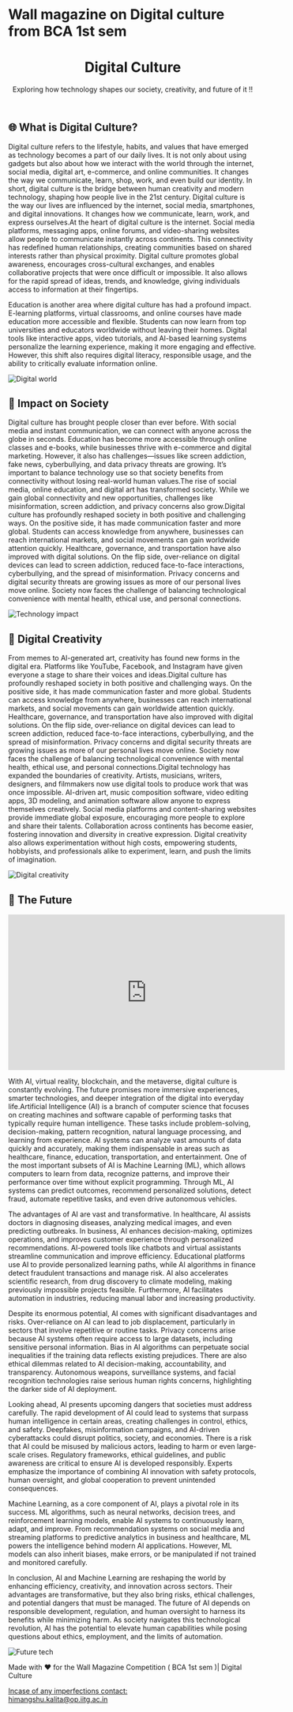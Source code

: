 # Wall magazine on Digital culture from BCA 1st sem
<!DOCTYPE html><html lang="en">
<head>
  <meta charset="UTF-8" />
<body>
  <header>
    <h1>Digital Culture</h1>
    <p>Exploring how technology shapes our society, creativity, and future of it !!</p>
  </header>  <section>
    <h2>🌐 What is Digital Culture?</h2>
    <p>
     Digital culture refers to the lifestyle, habits, and values that have emerged as technology becomes a part of our daily lives. It is not only about using gadgets but also about how we interact with the world through the internet, social media, digital art, e-commerce, and online communities. It changes the way we communicate, learn, shop, work, and even build our identity. In short, digital culture is the bridge between human creativity and modern technology, shaping how people live in the 21st century. Digital culture is the way our lives are influenced by the internet, social media, smartphones,
      and digital innovations. It changes how we communicate, learn, work, and express ourselves.At the heart of digital culture is the internet. Social media platforms, messaging apps, online forums, and video-sharing websites allow people to communicate instantly across continents. This connectivity has redefined human relationships, creating communities based on shared interests rather than physical proximity. Digital culture promotes global awareness, encourages cross-cultural exchanges, and enables collaborative projects that were once difficult or impossible. It also allows for the rapid spread of ideas, trends, and knowledge, giving individuals access to information at their fingertips.

Education is another area where digital culture has had a profound impact. E-learning platforms, virtual classrooms, and online courses have made education more accessible and flexible. Students can now learn from top universities and educators worldwide without leaving their homes. Digital tools like interactive apps, video tutorials, and AI-based learning systems personalize the learning experience, making it more engaging and effective. However, this shift also requires digital literacy, responsible usage, and the ability to critically evaluate information online.
    </p>
    <img src="https://images.unsplash.com/photo-1518770660439-4636190af475" alt="Digital world" />
  </section>  <section>
    <h2>📱 Impact on Society</h2>
    <p>
    Digital culture has brought people closer than ever before. With social media and instant communication, we can connect with anyone across the globe in seconds. Education has become more accessible through online classes and e-books, while businesses thrive with e-commerce and digital marketing. However, it also has challenges—issues like screen addiction, fake news, cyberbullying, and data privacy threats are growing. It’s important to balance technology use so that society benefits from connectivity without losing real-world human values.The rise of social media, online education, and digital art has transformed society. While we gain
      global connectivity and new opportunities, challenges like misinformation, screen addiction, and privacy
      concerns also grow.Digital culture has profoundly reshaped society in both positive and challenging ways. On the positive side, it has made communication faster and more global. Students can access knowledge from anywhere, businesses can reach international markets, and social movements can gain worldwide attention quickly. Healthcare, governance, and transportation have also improved with digital solutions. On the flip side, over-reliance on digital devices can lead to screen addiction, reduced face-to-face interactions, cyberbullying, and the spread of misinformation. Privacy concerns and digital security threats are growing issues as more of our personal lives move online. Society now faces the challenge of balancing technological convenience with mental health, ethical use, and personal connections.
    </p>
    <img src="https://images.unsplash.com/photo-1498050108023-c5249f4df085" alt="Technology impact" />
  </section>  <section>
    <h2>🎨 Digital Creativity</h2>
    <p>
      From memes to AI-generated art, creativity has found new forms in the digital era. Platforms like YouTube,
      Facebook, and Instagram have given everyone a stage to share their voices and ideas.Digital culture has profoundly reshaped society in both positive and challenging ways. On the positive side, it has made communication faster and more global. Students can access knowledge from anywhere, businesses can reach international markets, and social movements can gain worldwide attention quickly. Healthcare, governance, and transportation have also improved with digital solutions. On the flip side, over-reliance on digital devices can lead to screen addiction, reduced face-to-face interactions, cyberbullying, and the spread of misinformation. Privacy concerns and digital security threats are growing issues as more of our personal lives move online. Society now faces the challenge of balancing technological convenience with mental health, ethical use, and personal connections.Digital technology has expanded the boundaries of creativity. Artists, musicians, writers, designers, and filmmakers now use digital tools to produce work that was once impossible. AI-driven art, music composition software, video editing apps, 3D modeling, and animation software allow anyone to express themselves creatively. Social media platforms and content-sharing websites provide immediate global exposure, encouraging more people to explore and share their talents. Collaboration across continents has become easier, fostering innovation and diversity in creative expression. Digital creativity also allows experimentation without high costs, empowering students, hobbyists, and professionals alike to experiment, learn, and push the limits of imagination.
    </p>
    <img src="https://images.unsplash.com/photo-1504384308090-c894fdcc538d" alt="Digital creativity" />
  </section>  <section>
    <h2>🚀 The Future</h2>
 <iframe width="560" height="315" 
    src="https://www.youtube.com/embed/Fucnd9D35dg?autoplay=1&mute=1" 
    title="YouTube video player" 
    frameborder="0" 
    allow="accelerometer; autoplay; clipboard-write; encrypted-media; gyroscope; picture-in-picture" 
    allowfullscreen>
</iframe> 
  <p>
      With AI, virtual reality, blockchain, and the metaverse, digital culture is constantly evolving.
      The future promises more immersive experiences, smarter technologies, and deeper integration of the
      digital into everyday life.Artificial Intelligence (AI) is a branch of computer science that focuses on creating machines and software capable of performing tasks that typically require human intelligence. These tasks include problem-solving, decision-making, pattern recognition, natural language processing, and learning from experience. AI systems can analyze vast amounts of data quickly and accurately, making them indispensable in areas such as healthcare, finance, education, transportation, and entertainment. One of the most important subsets of AI is Machine Learning (ML), which allows computers to learn from data, recognize patterns, and improve their performance over time without explicit programming. Through ML, AI systems can predict outcomes, recommend personalized solutions, detect fraud, automate repetitive tasks, and even drive autonomous vehicles.

The advantages of AI are vast and transformative. In healthcare, AI assists doctors in diagnosing diseases, analyzing medical images, and even predicting outbreaks. In business, AI enhances decision-making, optimizes operations, and improves customer experience through personalized recommendations. AI-powered tools like chatbots and virtual assistants streamline communication and improve efficiency. Educational platforms use AI to provide personalized learning paths, while AI algorithms in finance detect fraudulent transactions and manage risk. AI also accelerates scientific research, from drug discovery to climate modeling, making previously impossible projects feasible. Furthermore, AI facilitates automation in industries, reducing manual labor and increasing productivity.

Despite its enormous potential, AI comes with significant disadvantages and risks. Over-reliance on AI can lead to job displacement, particularly in sectors that involve repetitive or routine tasks. Privacy concerns arise because AI systems often require access to large datasets, including sensitive personal information. Bias in AI algorithms can perpetuate social inequalities if the training data reflects existing prejudices. There are also ethical dilemmas related to AI decision-making, accountability, and transparency. Autonomous weapons, surveillance systems, and facial recognition technologies raise serious human rights concerns, highlighting the darker side of AI deployment.

Looking ahead, AI presents upcoming dangers that societies must address carefully. The rapid development of AI could lead to systems that surpass human intelligence in certain areas, creating challenges in control, ethics, and safety. Deepfakes, misinformation campaigns, and AI-driven cyberattacks could disrupt politics, society, and economies. There is a risk that AI could be misused by malicious actors, leading to harm or even large-scale crises. Regulatory frameworks, ethical guidelines, and public awareness are critical to ensure AI is developed responsibly. Experts emphasize the importance of combining AI innovation with safety protocols, human oversight, and global cooperation to prevent unintended consequences.

Machine Learning, as a core component of AI, plays a pivotal role in its success. ML algorithms, such as neural networks, decision trees, and reinforcement learning models, enable AI systems to continuously learn, adapt, and improve. From recommendation systems on social media and streaming platforms to predictive analytics in business and healthcare, ML powers the intelligence behind modern AI applications. However, ML models can also inherit biases, make errors, or be manipulated if not trained and monitored carefully.

In conclusion, AI and Machine Learning are reshaping the world by enhancing efficiency, creativity, and innovation across sectors. Their advantages are transformative, but they also bring risks, ethical challenges, and potential dangers that must be managed. The future of AI depends on responsible development, regulation, and human oversight to harness its benefits while minimizing harm. As society navigates this technological revolution, AI has the potential to elevate human capabilities while posing questions about ethics, employment, and the limits of automation.
    </p>
    <img src="https://images.unsplash.com/photo-1677442136019-21780ecad995" alt="Future tech" />
  </section>  <footer>
    <p>Made with ❤️ for the Wall Magazine Competition ( BCA 1st sem )| Digital Culture</p>
<a href="mailto:himangshu.kalita@op.iitg.ac.in"> Incase of any imperfections contact: <br>
  himangshu.kalita@op.iitg.ac.in</a> 
</footer>
</body>
</html>
